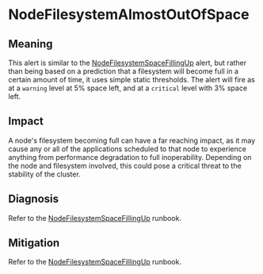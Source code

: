 # NodeFilesystemAlmostOutOfSpace

## Meaning

This alert is similar to the [NodeFilesystemSpaceFillingUp][1] alert, but rather
than being based on a prediction that a filesystem will become full in a certain
amount of time, it uses simple static thresholds. The alert will fire as at a
`warning` level at 5% space left, and at a `critical` level with 3% space left.

## Impact

A node's filesystem becoming full can have a far reaching impact, as it may
cause any or all of the applications scheduled to that node to experience
anything from performance degradation to full inoperability. Depending on the
node and filesystem involved, this could pose a critical threat to the stability
of the cluster.

## Diagnosis

Refer to the [NodeFilesystemSpaceFillingUp][1] runbook.

## Mitigation

Refer to the [NodeFilesystemSpaceFillingUp][1] runbook.

[1]: https://github.com/openshift/runbooks/blob/master/alerts/cluster-monitoring-operator/NodeFilesystemSpaceFillingUp.md
